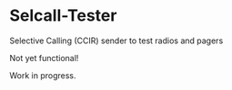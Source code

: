 # Selcall-Tester
Selective Calling (CCIR) sender to test radios and pagers

Not yet functional!

Work in progress.
